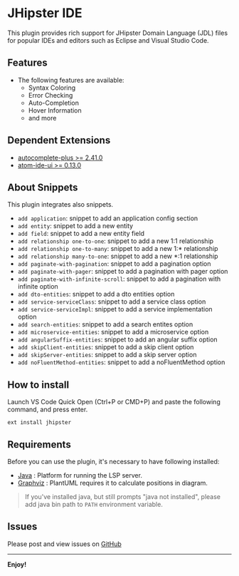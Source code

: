 # JHipster IDE

This plugin provides rich support for JHipster Domain Language (JDL) files for popular IDEs and editors such as Eclipse and Visual Studio Code.

## Features

- The following features are available:
	- Syntax Coloring
	- Error Checking
	- Auto-Completion
	- Hover Information
	- and more

## Dependent Extensions
 - [autocomplete-plus >= 2.41.0](https://atom.io/packages/autocomplete-plus)
 - [atom-ide-ui >= 0.13.0](https://atom.io/packages/atom-ide-ui) 

## About Snippets

This plugin integrates also snippets. 

- `add application`: snippet to add an application config section
- `add entity`: snippet to add a new entity
- `add field`: snippet to add a new entity field
- `add relationship one-to-one`: snippet to add a new 1:1 relationship
- `add relationship one-to-many`: snippet to add a new 1:* relationship
- `add relationship many-to-one`: snippet to add a new *:1 relationship
- `add paginate-with-pagination`: snippet to add a pagination option
- `add paginate-with-pager`: snippet to add a pagination with pager option
- `add paginate-with-infinite-scroll`: snippet to add a pagination with infinite option
- `add dto-entities`: snippet to add a dto entities option
- `add service-serviceClass`: snippet to add a service class option
- `add service-serviceImpl`: snippet to add a service implementation option
- `add search-entities`: snippet to add a search entites option
- `add microservice-entities`: snippet to add a microservice option
- `add angularSuffix-entities`: snippet to add an angular suffix option
- `add skipClient-entities`: snippet to add a skip client option
- `add skipServer-entities`: snippet to add a skip server option
- `add noFluentMethod-entities`: snippet to add a noFluentMethod option

## How to install

Launch VS Code Quick Open (Ctrl+P or CMD+P) and paste the following command, and press enter.

`ext install jhipster`

## Requirements

Before you can use the plugin, it's necessary to have following installed:

* [Java][Java] : Platform for running the LSP server.
* [Graphviz][Graphviz] : PlantUML requires it to calculate positions in diagram.

[Java]: http://java.com/en/download/ "Download Java"
[Graphviz]: http://www.graphviz.org/download/ "Download Graphviz"

> If you've installed java, but still prompts "java not installed", please add java bin path to `PATH` environment variable.

## Issues

Please post and view issues on [GitHub][issues]

[issues]: https://github.com/jhipster/jhipster-ide/issues "Post issues"

-----------------------------------------------------------------------------------------------------------

**Enjoy!**
